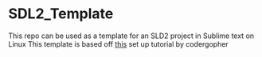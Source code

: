 # SDL2_Template

This repo can be used as a template for an SLD2 project in Sublime text on Linux
This template is based off [this](https://www.youtube.com/watch?v=KsG6dJlLBDw) set up tutorial by codergopher
